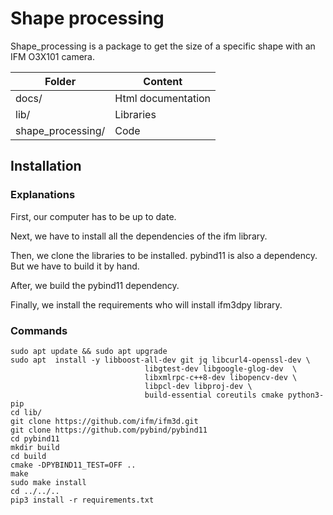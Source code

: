 # Shape processing

Shape_processing is a package to get the size of a specific shape with an IFM O3X101 camera.

| Folder            | Content            |
|-------------------|--------------------|
| docs/             | Html documentation |
| lib/              | Libraries    |
| shape_processing/ | Code               |


## Installation

### Explanations

First, our computer has to be up to date.

Next, we have to install all the dependencies of the ifm library. 

Then, we clone  the libraries to be installed. pybind11 is also a dependency. But we have to build it by hand.

After, we build the pybind11 dependency.

Finally, we install the requirements who will install ifm3dpy library.

### Commands
```
sudo apt update && sudo apt upgrade
sudo apt  install -y libboost-all-dev git jq libcurl4-openssl-dev \
                              libgtest-dev libgoogle-glog-dev  \
                              libxmlrpc-c++8-dev libopencv-dev \
                              libpcl-dev libproj-dev \
                              build-essential coreutils cmake python3-pip
cd lib/
git clone https://github.com/ifm/ifm3d.git
git clone https://github.com/pybind/pybind11
cd pybind11
mkdir build
cd build
cmake -DPYBIND11_TEST=OFF ..
make
sudo make install
cd ../../..
pip3 install -r requirements.txt
```

